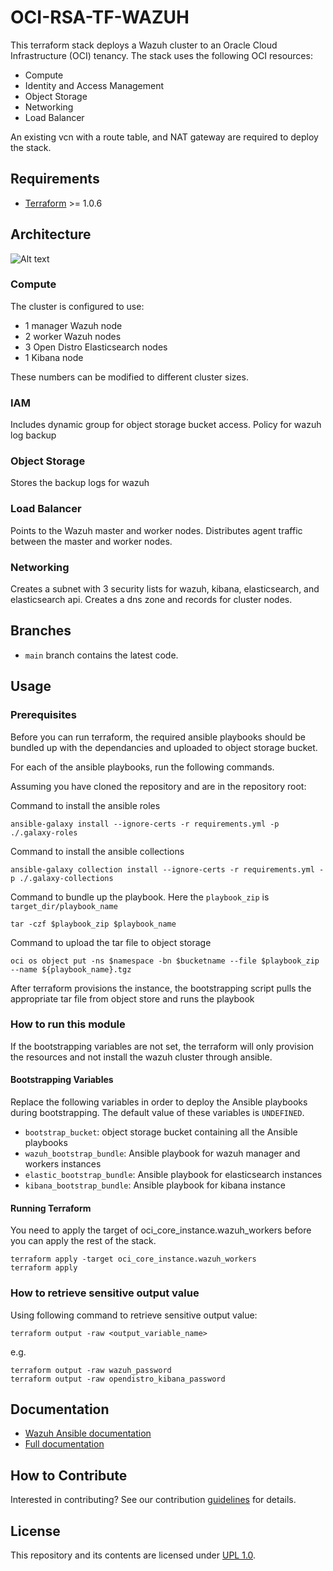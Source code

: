 # OCI-RSA-TF-WAZUH
This terraform stack deploys a Wazuh cluster to an Oracle Cloud Infrastructure (OCI) tenancy. 
The stack uses the following OCI resources:
- Compute
- Identity and Access Management
- Object Storage
- Networking
- Load Balancer

An existing vcn with a route table, and NAT gateway are required to deploy the stack.


## Requirements

- [Terraform]() >= 1.0.6


## Architecture

![Alt text](https://documentation.wazuh.com/current/_images/deployment1.png)

### Compute
The cluster is configured to use: 
- 1 manager Wazuh node
- 2 worker Wazuh nodes
- 3 Open Distro Elasticsearch nodes
- 1 Kibana node

These numbers can be modified to different cluster sizes.

### IAM
Includes dynamic group for object storage bucket access.
Policy for wazuh log backup

### Object Storage
Stores the backup logs for wazuh

### Load Balancer
Points to the Wazuh master and worker nodes. Distributes agent traffic between the master and worker nodes. 

### Networking
Creates a subnet with 3 security lists for wazuh, kibana, elasticsearch, and elasticsearch api.
Creates a dns zone and records for cluster nodes.

## Branches
* `main` branch contains the latest code.


## Usage
### Prerequisites
Before you can run terraform, the required ansible playbooks should be bundled up with the dependancies and uploaded to object storage bucket.

For each of the ansible playbooks, run the following commands.

Assuming you have cloned the repository and are in the repository root:

Command to install the ansible roles
```
ansible-galaxy install --ignore-certs -r requirements.yml -p ./.galaxy-roles
```
Command to install the ansible collections
```
ansible-galaxy collection install --ignore-certs -r requirements.yml -p ./.galaxy-collections
```
Command to bundle up the playbook.
Here the `playbook_zip` is `target_dir/playbook_name`
```
tar -czf $playbook_zip $playbook_name
```
Command to upload the tar file to object storage
```
oci os object put -ns $namespace -bn $bucketname --file $playbook_zip --name ${playbook_name}.tgz
```
After terraform provisions the instance, the bootstrapping script pulls the appropriate tar file from object store and runs the playbook

### How to run this module
If the bootstrapping variables are not set, the terraform will only provision the resources and not install the wazuh cluster through ansible. 

#### Bootstrapping Variables
Replace the following variables in order to deploy the Ansible playbooks during bootstrapping. The default value of these variables is `UNDEFINED`.

- `bootstrap_bucket`: object storage bucket containing all the Ansible playbooks
- `wazuh_bootstrap_bundle`: Ansible playbook for wazuh manager and workers instances 
- `elastic_bootstrap_bundle`: Ansible playbook for elasticsearch instances
- `kibana_bootstrap_bundle`: Ansible playbook for kibana instance

#### Running Terraform
You need to apply the target of oci_core_instance.wazuh_workers before you can apply the rest of the stack.

```
terraform apply -target oci_core_instance.wazuh_workers
terraform apply
```

### How to retrieve sensitive output value
Using following command to retrieve sensitive output value:
```
terraform output -raw <output_variable_name>
```
e.g.
```
terraform output -raw wazuh_password
terraform output -raw opendistro_kibana_password 
```

## Documentation

* [Wazuh Ansible documentation](https://documentation.wazuh.com/current/deploying-with-ansible/index.html)
* [Full documentation](http://documentation.wazuh.com)

## How to Contribute
Interested in contributing?  See our contribution [guidelines](CONTRIBUTE.md) for details.

## License
This repository and its contents are licensed under [UPL 1.0](https://opensource.org/licenses/UPL).